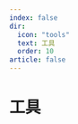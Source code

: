 ```yaml
---
index: false
dir:
  icon: "tools"
  text: 工具
  order: 10
article: false
---
```


# 工具

<AutoCatalog />
